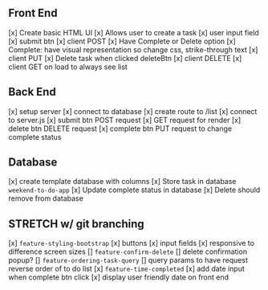 ## Front End
[x] Create basic HTML UI
    [x] Allows user to create a task
        [x] user input field
        [x] submit btn
            [x] client POST
    [x] Have Complete or Delete option
        [x] Complete: have visual representation so change css, strike-through text
            [x] client PUT
        [x] Delete task when clicked deleteBtn
            [x] client DELETE
    [x] client GET on load to always see list

## Back End
[x] setup server
[x] connect to database
[x] create route to /list
    [x] connect to server.js
[x] submit btn POST request
[x] GET request for render
[x] delete btn DELETE request
[x] complete btn PUT request to change complete status



## Database
[x] create template database with columns
[x] Store task in database `weekend-to-do-app`
[x] Update complete status in database
[x] Delete should remove from database



## STRETCH w/ git branching
[x] `feature-styling-bootstrap`
    [x] buttons
    [x] input fields 
    [x] responsive to difference screen sizes
[] `feature-confirm-delete`
    [] delete confirmation popup?
[] `feature-ordering-task-query`
    [] query params to have request reverse order of to do list
[x] `feature-time-completed`
    [x] add date input when complete btn click
    [x] display user friendly date on front end